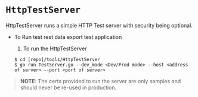 # `HttpTestServer`

HttpTestServer runs a simple HTTP Test server with security being optional.

* To Run test rest data export test application

    1. To run the HttpTestServer
    ```
    $ cd [repo]/tools/HttpTestServer
    $ go run TestServer.go --dev_mode <Dev/Prod mode> --host <address of server> --port <port of server>
    ```

> **NOTE**: The certs provided to run the server are only samples and should never be re-used in production.
